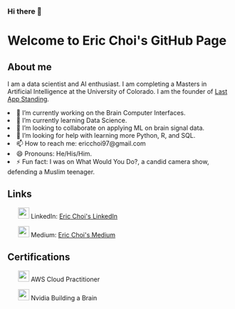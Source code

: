 ### Hi there 👋

<!DOCTYPE html>
<html>
<body>
  <h1>Welcome to Eric Choi's GitHub Page</h1>
  
  <h2>About me</h2>
  <p>I am a data scientist and AI enthusiast. I am completing a Masters in Artificial Intelligence at the University of Colorado. I am the founder of <a href="https://www.lastappstanding.com">Last App Standing</a>.</p>
  
  <li> 🔭 I’m currently working on the Brain Computer Interfaces. </li>
  <li> 🌱 I’m currently learning Data Science. </li>
  <li> 👯 I’m looking to collaborate on applying ML on brain signal data. </li>
  <li> 🤔 I’m looking for help with learning more Python, R, and SQL. </li>
  <li> 📫 How to reach me: ericchoi97@gmail.com </li>
  <li> 😄 Pronouns: He/His/Him. </li>
  <li> ⚡ Fun fact: I was on What Would You Do?, a candid camera show, defending a Muslim teenager. </li>
  
  <h2>Links</h2>
  <ul>
    <p>  <img src="https://cdn-icons-png.flaticon.com/512/174/174857.png" width="25" height="25"/>  LinkedIn: <a href="https://www.linkedin.com/in/ericchoi97">Eric Choi's LinkedIn</a> </p>
    <p>  <img src="https://media.licdn.com/dms/image/C4D0BAQEv0xgEe3MJ2w/company-logo_100_100/0/1602698792035?e=1681344000&v=beta&t=rAT7L4I-4A54GkKAGfCHojkaCF9vjvvCtmiANhAiokk" width="25" height="25"/>  Medium: <a href="https://medium.com/@ericchoi97">Eric Choi's Medium</a> </p>
  </ul>
  
  <h2>Certifications</h2>
  <ul>
    <p> <img src="https://media.licdn.com/dms/image/C560BAQER_QnUTXrPJw/company-logo_100_100/0/1670264050886?e=1681344000&v=beta&t=XlT5SLnB7GvKrx3ZdhYxsiGtPYjFTWy8ZXMospDPvVA" width="25" height="25"/>  AWS Cloud Practitioner </p>
    <p> <img src="https://media.licdn.com/dms/image/C560BAQFDs6GbpvE3zA/company-logo_100_100/0/1561949205873?e=1681344000&v=beta&t=nNhvydMPJxLBMjT1n1Y7i1u3x2--wIwZSpfcoRftayc" width="25" height="25"/>  Nvidia Building a Brain </p>
  </ul>
  
</body>

</html>

